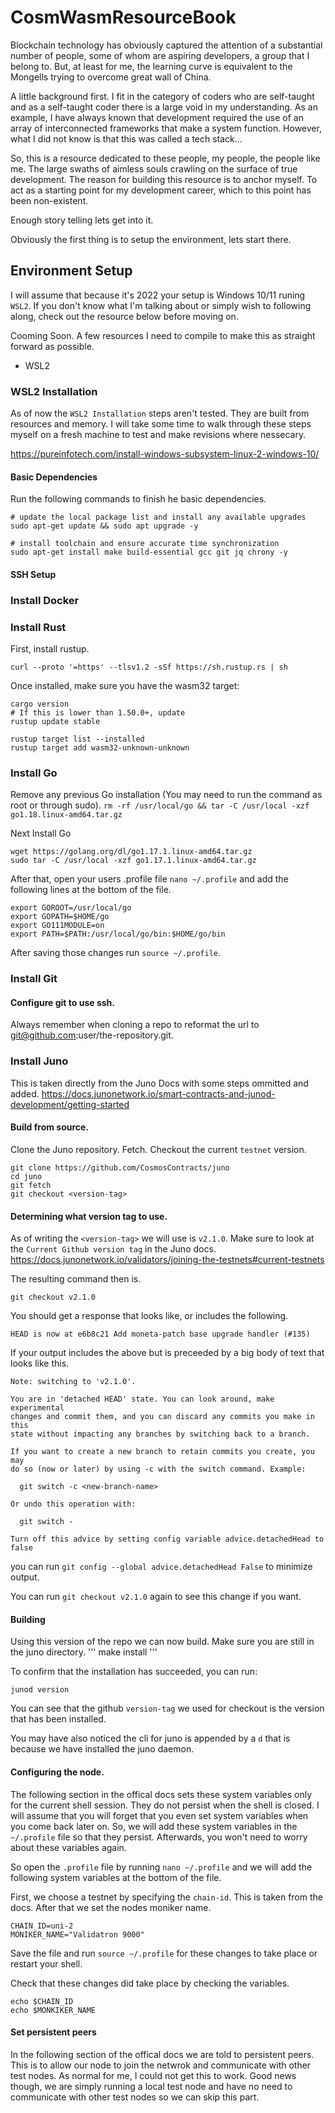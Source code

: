 # CosmWasmResourceBook

Blockchain technology has obviously captured the attention of a substantial number of people, some of whom are aspiring developers, a group that I belong to. But, at least for me, the learning curve is equivalent to the Mongells trying to overcome great wall of China. 
 
A little background first. I fit in the category of coders who are self-taught and as a self-taught coder there is a large void in my understanding. As an example, I have always known that development required the use of an array of interconnected frameworks that make a system function. However, what I did not know is that this was called a tech stack... 
 
So, this is a resource dedicated to these people, my people, the people like me. The large swaths of aimless souls crawling on the surface of true development. The reason for building this resource is to anchor myself. To act as a starting point for my development career, which to this point has been non-existent. 
 
Enough story telling lets get into it. 
 
Obviously the first thing is to setup the environment, lets start there. 


## Environment Setup

I will assume that because it's 2022 your setup is Windows 10/11 runing `WSL2`.
If you don't know what I'm talking about or simply wish to following along, check out the resource below before moving on.

Cooming Soon. A few resources I need to compile to make this as straight forward as possible.
* WSL2 







### WSL2 Installation
As of now the `WSL2 Installation` steps aren't tested. They are built from resources and memory. I will take some time to walk through these steps myself on a fresh machine to test and make revisions where nessecary.

https://pureinfotech.com/install-windows-subsystem-linux-2-windows-10/







#### Basic Dependencies

Run the following commands to finish he basic dependencies.
```
# update the local package list and install any available upgrades
sudo apt-get update && sudo apt upgrade -y

# install toolchain and ensure accurate time synchronization
sudo apt-get install make build-essential gcc git jq chrony -y
```





#### SSH Setup



### Install Docker




### Install Rust

First, install rustup. 

 `curl --proto '=https' --tlsv1.2 -sSf https://sh.rustup.rs | sh`

Once installed, make sure you have the wasm32 target:

```rustup default stable
cargo version
# If this is lower than 1.50.0+, update
rustup update stable

rustup target list --installed
rustup target add wasm32-unknown-unknown
```




### Install Go
Remove any previous Go installation (You may need to run the command as root or through sudo).
`rm -rf /usr/local/go && tar -C /usr/local -xzf go1.18.linux-amd64.tar.gz`

Next Install Go
```
wget https://golang.org/dl/go1.17.1.linux-amd64.tar.gz
sudo tar -C /usr/local -xzf go1.17.1.linux-amd64.tar.gz
```

After that, open your users .profile file `nano ~/.profile` and add the following lines at the bottom of the file.
```
export GOROOT=/usr/local/go
export GOPATH=$HOME/go
export GO111MODULE=on
export PATH=$PATH:/usr/local/go/bin:$HOME/go/bin
```

After saving those changes run `source ~/.profile`.


### Install Git
#### Configure git to use ssh.
Always remember when cloning a repo to reformat the url to git@github.com:user/the-repository.git.


### Install Juno

This is taken directly from the Juno Docs with some steps ommitted and added.
https://docs.junonetwork.io/smart-contracts-and-junod-development/getting-started

#### Build from source.
Clone the Juno repository. Fetch. Checkout the current `testnet` version.

```
git clone https://github.com/CosmosContracts/juno
cd juno
git fetch
git checkout <version-tag>
```

#### Determining what version tag to use.

As of writing the `<version-tag>` we will use is `v2.1.0`. 
Make sure to look at the `Current Github version tag` in the Juno docs.
https://docs.junonetwork.io/validators/joining-the-testnets#current-testnets

The resulting command then is. 
```
git checkout v2.1.0
```


You should get a response that looks like, or includes the following.
```
HEAD is now at e6b8c21 Add moneta-patch base upgrade handler (#135)
```

If your output includes the above but is preceeded by a big body of text that looks like this.
```
Note: switching to 'v2.1.0'.

You are in 'detached HEAD' state. You can look around, make experimental
changes and commit them, and you can discard any commits you make in this
state without impacting any branches by switching back to a branch.

If you want to create a new branch to retain commits you create, you may
do so (now or later) by using -c with the switch command. Example:

  git switch -c <new-branch-name>

Or undo this operation with:

  git switch -

Turn off this advice by setting config variable advice.detachedHead to false
```

you can run `git config --global advice.detachedHead False` to minimize output.

You can run `git checkout v2.1.0` again to see this change if you want.

#### Building
Using this version of the repo we can now build. Make sure you are still in the juno directory.
'''
make install
'''

To confirm that the installation has succeeded, you can run:

```
junod version
```
You can see that the github `version-tag` we used for checkout is the version that has been installed.

You may have also noticed the cli for juno is appended by a `d` that is because we have installed the juno daemon.

#### Configuring the node.

The following section in the offical docs sets these system variables only for the current shell session. They do not persist when the shell is closed. I will assume that you will forget that you even set system variables when you come back later on. So, we will add these system variables in the `~/.profile` file so that they persist. Afterwards, you won't need to worry about these variables again.

So open the `.profile` file by running `nano ~/.profile` and we will add the following system variables at the bottom of the file.

First, we choose a testnet by specifying the `chain-id`. This is taken from the docs. After that we set the nodes moniker name.


```
CHAIN_ID=uni-2
MONIKER_NAME="Validatron 9000"
```

Save the file and run `source ~/.profile` for these changes to take place or restart your shell.

Check that these changes did take place by checking the variables.

```
echo $CHAIN_ID
echo $MONKIKER_NAME
```

#### Set persistent peers
In the following section of the offical docs we are told to persistent peers. This is to allow our node to join the netwrok and communicate with other test nodes. As normal for me, I could not get this to work. Good news though, we are simply running a local test node and have no need to communicate with other test nodes so we can skip this part.














 

